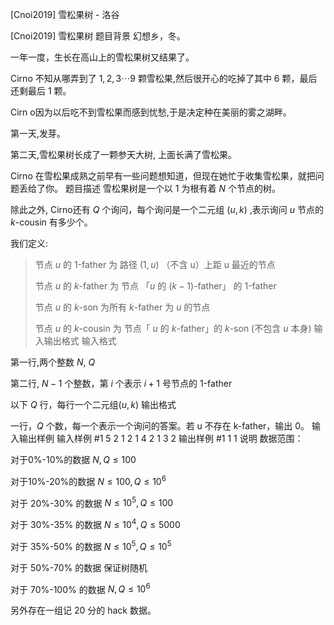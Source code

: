 



[Cnoi2019] 雪松果树 - 洛谷














[Cnoi2019] 雪松果树
题目背景
幻想乡，冬。

一年一度，生长在高山上的雪松果树又结果了。

Cirno 不知从哪弄到了 $1,2,3\cdots9$ 颗雪松果,然后很开心的吃掉了其中 $6$ 颗，最后还剩最后 $1$ 颗。

Cirn o因为以后吃不到雪松果而感到忧愁,于是决定种在美丽的雾之湖畔。

第一天,发芽。

第二天,雪松果树长成了一颗参天大树, 上面长满了雪松果。

Cirno 在雪松果成熟之前早有一些问题想知道，但现在她忙于收集雪松果，就把问题丢给了你。
题目描述
雪松果树是一个以 $1$ 为根有着 $N$ 个节点的树。

除此之外, Cirno还有 $Q$ 个询问，每个询问是一个二元组 $(u,k)$ ,表示询问 $u$ 节点的 $k$-cousin 有多少个。

我们定义:

> 节点 $u$ 的 $1$-father 为 路径 $(1, u)$ （不含 u）上距 u 最近的节点
>
> 节点 $u$ 的 $k$-father 为 节点 「$u$ 的 $(k-1)$-father」 的 1-father
>
> 节点 $u$ 的 $k$-son 为所有 $k$-father 为 $u$ 的节点
>
> 节点 $u$ 的 $k$-cousin 为 节点「 $u$ 的 $k$-father」的 $k$-son (不包含 $u$ 本身)
输入输出格式
输入格式

第一行,两个整数 $N$, $Q$

第二行, $N-1$ 个整数，第 $i$ 个表示 $i+1$ 号节点的 1-father

以下 $Q$ 行，每行一个二元组$(u,k)$
输出格式

一行，$Q$ 个数，每一个表示一个询问的答案。若 u 不存在 k-father，输出 0。
输入输出样例
输入样例 #1
5 2
1 2 1 4
2 1
3 2
输出样例 #1
1 1
说明
数据范围：

对于0%-10%的数据 $N,Q \le 100$

对于10%-20%的数据 $N \le 100,Q \le 10^6$

对于 20%-30% 的数据 $N \le 10^5,Q \le100$

对于 30%-35% 的数据 $N \le 10^4,Q \le 5000$

对于 35%-50% 的数据 $N \le 10^5,Q \le 10^5$

对于 50%-70% 的数据 保证树随机

对于 70%-100% 的数据 $N,Q \le 10^6$

另外存在一组记 $20$ 分的 hack 数据。






